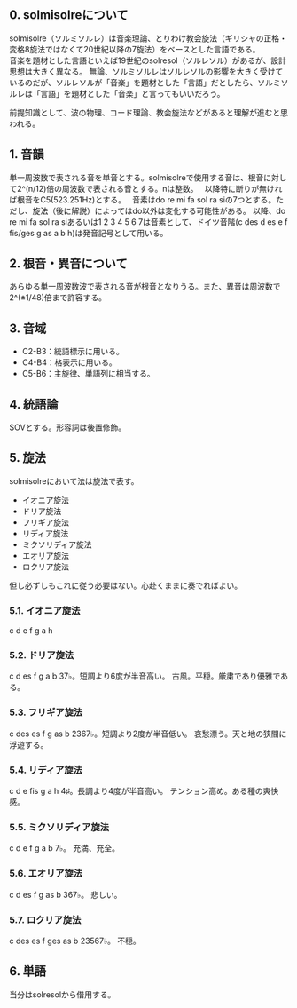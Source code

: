 ## 0. solmisolreについて  
solmisolre（ソルミソルレ）は音楽理論、とりわけ教会旋法（ギリシャの正格・変格8旋法ではなくて20世紀以降の7旋法）をベースとした言語である。  
音楽を題材とした言語といえば19世紀のsolresol（ソルレソル）があるが、設計思想は大きく異なる。
無論、ソルミソルレはソルレソルの影響を大きく受けているのだが、ソルレソルが「音楽」を題材とした「言語」だとしたら、ソルミソルレは「言語」を題材とした「音楽」と言ってもいいだろう。  
  
前提知識として、波の物理、コード理論、教会旋法などがあると理解が進むと思われる。

## 1. 音韻  
単一周波数で表される音を単音とする。solmisolreで使用する音は、根音に対して2^(n/12)倍の周波数で表される音とする。nは整数。  
以降特に断りが無ければ根音をC5(523.251Hz)とする。  
音素はdo re mi fa sol ra siの7つとする。ただし、旋法（後に解説）によってはdo以外は変化する可能性がある。
以降、do re mi fa sol ra siあるいは1 2 3 4 5 6 7は音素として、ドイツ音階(c des d es e f fis/ges g as a b h)は発音記号として用いる。

## 2. 根音・異音について
あらゆる単一周波数波で表される音が根音となりうる。また、異音は周波数で2^(±1/48)倍まで許容する。

## 3. 音域  
- C2-B3：統語標示に用いる。  
- C4-B4：格表示に用いる。  
- C5-B6：主旋律、単語列に相当する。  

## 4. 統語論  
SOVとする。形容詞は後置修飾。  

## 5. 旋法  
solmisolreにおいて法は旋法で表す。  
- イオニア旋法
- ドリア旋法
- フリギア旋法
- リディア旋法
- ミクソリディア旋法
- エオリア旋法
- ロクリア旋法

但し必ずしもこれに従う必要はない。心赴くままに奏でればよい。

### 5.1. イオニア旋法
c d e f g a h

### 5.2. ドリア旋法
c d es f g a b
37♭。短調より6度が半音高い。
古風。平穏。厳粛であり優雅である。

### 5.3. フリギア旋法
c des es f g as b
2367♭。短調より2度が半音低い。
哀愁漂う。天と地の狭間に浮遊する。

### 5.4. リディア旋法
c d e fis g a h
4♯。長調より4度が半音高い。
テンション高め。ある種の爽快感。

### 5.5. ミクソリディア旋法
c d e f g a b
7♭。
充満、充全。

### 5.6. エオリア旋法
c d es f g as b
367♭。
悲しい。

### 5.7. ロクリア旋法
c des es f ges as b
23567♭。
不穏。  

## 6. 単語  
当分はsolresolから借用する。
